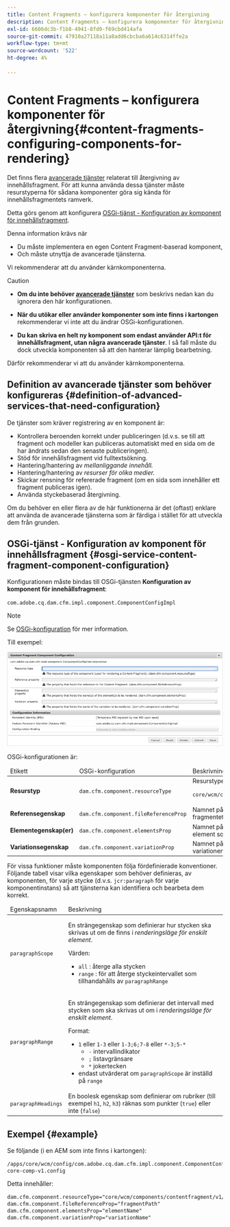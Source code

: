 ```yaml
---
title: Content Fragments – konfigurera komponenter för återgivning
description: Content Fragments – konfigurera komponenter för återgivning
exl-id: 6606dc3b-f1b8-4941-8fd0-f69cbd414afa
source-git-commit: 47910a27118a11a8add6cbcba6a614c6314ffe2a
workflow-type: tm+mt
source-wordcount: '522'
ht-degree: 4%

---
```


# Content Fragments – konfigurera komponenter för återgivning{#content-fragments-configuring-components-for-rendering}

Det finns flera [avancerade tjänster](#definition-of-advanced-services-that-need-configuration) relaterat till återgivning av innehållsfragment. För att kunna använda dessa tjänster måste resurstyperna för sådana komponenter göra sig kända för innehållsfragmentets ramverk.

Detta görs genom att konfigurera [OSGi-tjänst - Konfiguration av komponent för innehållsfragment](#osgi-service-content-fragment-component-configuration).

Denna information krävs när

* Du måste implementera en egen Content Fragment-baserad komponent,
* Och måste utnyttja de avancerade tjänsterna.

Vi rekommenderar att du använder kärnkomponenterna.

>[!CAUTION]
>
>* **Om du inte behöver [avancerade tjänster](#definition-of-advanced-services-that-need-configuration)** som beskrivs nedan kan du ignorera den här konfigurationen.
>
>* **När du utökar eller använder komponenter som inte finns i kartongen** rekommenderar vi inte att du ändrar OSGi-konfigurationen.
>
>* **Du kan skriva en helt ny komponent som endast använder API:t för innehållsfragment, utan några avancerade tjänster**. I så fall måste du dock utveckla komponenten så att den hanterar lämplig bearbetning.
>
>Därför rekommenderar vi att du använder kärnkomponenterna.

## Definition av avancerade tjänster som behöver konfigureras {#definition-of-advanced-services-that-need-configuration}

De tjänster som kräver registrering av en komponent är:

* Kontrollera beroenden korrekt under publiceringen (d.v.s. se till att fragment och modeller kan publiceras automatiskt med en sida om de har ändrats sedan den senaste publiceringen).
* Stöd för innehållsfragment vid fulltextsökning.
* Hantering/hantering av *mellanliggande innehåll.*
* Hantering/hantering av *resurser för olika medier.*
* Skickar rensning för refererade fragment (om en sida som innehåller ett fragment publiceras igen).
* Använda styckebaserad återgivning.

Om du behöver en eller flera av de här funktionerna är det (oftast) enklare att använda de avancerade tjänsterna som är färdiga i stället för att utveckla dem från grunden.

## OSGi-tjänst - Konfiguration av komponent för innehållsfragment {#osgi-service-content-fragment-component-configuration}

Konfigurationen måste bindas till OSGi-tjänsten **Konfiguration av komponent för innehållsfragment**:

`com.adobe.cq.dam.cfm.impl.component.ComponentConfigImpl`

>[!NOTE]
>
>Se [OSGi-konfiguration](/help/implementing/deploying/overview.md#osgi-configuration) för mer information.

Till exempel:

![Konfiguration av OSGi Configuration Content Fragment Component](assets/cf-component-configuration-osgi.png)

OSGi-konfigurationen är:

<table>
 <thead>
  <tr>
   <td>Etikett</td>
   <td>OSGi-konfiguration<br /> </td>
   <td>Beskrivning</td>
  </tr>
 </thead>
 <tbody>
  <tr>
   <td><strong>Resurstyp</strong></td>
   <td><code>dam.cfm.component.resourceType</code></td>
   <td>Resurstypen som ska registreras. till exempel <br /> <p><span class="cmp-examples-demo__property-value"><code>core/wcm/components/contentfragment/v1/contentfragment</code></code></p> </td>
  </tr>
  <tr>
   <td><strong>Referensegenskap</strong></td>
   <td><code>dam.cfm.component.fileReferenceProp</code></td>
   <td>Namnet på den egenskap som innehåller referensen till fragmentet. till exempel <code>fragmentPath</code> eller <code>fileReference</code></td>
  </tr>
  <tr>
   <td><strong>Elementegenskap(er)</strong></td>
   <td><code>dam.cfm.component.elementsProp</code></td>
   <td>Namnet på den egenskap som innehåller namnen på de element som ska återges. till exempel<code>elementName</code></td>
  </tr>
  <tr>
   <td><strong>Variationsegenskap</strong><br /> </td>
   <td><code>dam.cfm.component.variationProp</code></td>
   <td>Namnet på den egenskap som innehåller namnet på variationen som ska återges. till exempel<code>variationName</code></td>
  </tr>
 </tbody>
</table>

För vissa funktioner måste komponenten följa fördefinierade konventioner. Följande tabell visar vilka egenskaper som behöver definieras, av komponenten, för varje stycke (d.v.s. `jcr:paragraph` för varje komponentinstans) så att tjänsterna kan identifiera och bearbeta dem korrekt.

<table>
 <thead>
  <tr>
   <td>Egenskapsnamn</td>
   <td>Beskrivning</td>
  </tr>
 </thead>
 <tbody>
  <tr>
   <td><code>paragraphScope</code></td>
   <td><p>En strängegenskap som definierar hur stycken ska skrivas ut om de finns i <em>renderingsläge för enskilt element</em>.</p> <p>Värden:</p>
    <ul>
     <li><code>all</code> : återge alla stycken</li>
     <li><code>range</code> : för att återge styckeintervallet som tillhandahålls av <code>paragraphRange</code></li>
    </ul> </td>
  </tr>
  <tr>
   <td><code>paragraphRange</code></td>
   <td><p>En strängegenskap som definierar det intervall med stycken som ska skrivas ut om i <em>renderingsläge för enskilt element</em>.</p> <p>Format:</p>
    <ul>
     <li><code>1</code> eller <code>1-3</code> eller <code>1-3;6;7-8</code> eller <code>*-3;5-*</code>
     <ul>
       <li><code>-</code> intervallindikator</li>
       <li><code>;</code> listavgränsare</li>
       <li><code>*</code> jokertecken</li>
     </ul>
     </li>
     <li>endast utvärderat om <code>paragraphScope</code> är inställd på <code>range</code></li>
    </ul> </td>
  </tr>
  <tr>
   <td><code>paragraphHeadings</code></td>
   <td>En boolesk egenskap som definierar om rubriker (till exempel <code>h1</code>, <code>h2</code>, <code>h3</code>) räknas som punkter (<code>true</code>) eller inte (<code>false</code>)</td>
  </tr>
 </tbody>
</table>

## Exempel {#example}

Se följande (i en AEM som inte finns i kartongen):

```
/apps/core/wcm/config/com.adobe.cq.dam.cfm.impl.component.ComponentConfigImpl-core-comp-v1.config
```

Detta innehåller:

```
dam.cfm.component.resourceType="core/wcm/components/contentfragment/v1/contentfragment"
dam.cfm.component.fileReferenceProp="fragmentPath"
dam.cfm.component.elementsProp="elementName"
dam.cfm.component.variationProp="variationName"
```
